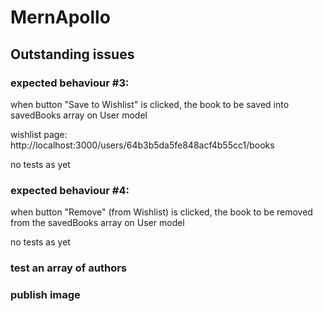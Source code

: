 # MernApollo

## Outstanding issues

### expected behaviour #3:

when button "Save to Wishlist" is clicked, the book to be saved into savedBooks array on User model

wishlist page: http://localhost:3000/users/64b3b5da5fe848acf4b55cc1/books

no tests as yet

### expected behaviour #4:

when button "Remove" (from Wishlist) is clicked, the book to be removed from the savedBooks array on User model

no tests as yet

### test an array of authors

### publish image